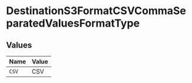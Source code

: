 # DestinationS3FormatCSVCommaSeparatedValuesFormatType


## Values

| Name  | Value |
| ----- | ----- |
| `CSV` | CSV   |